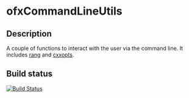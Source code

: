 # ofxCommandLineUtils

## Description

A couple of functions to interact with the user via the command line.
It includes [rang](https://github.com/agauniyal/rang) and [cxxopts](https://github.com/jarro2783/cxxopts).

## Build status

[![Build Status](https://travis-ci.com/thomasgeissl/ofxCommandLineUtils.svg?branch=master)](https://travis-ci.com/thomasgeissl/ofxCommandLineUtils)
